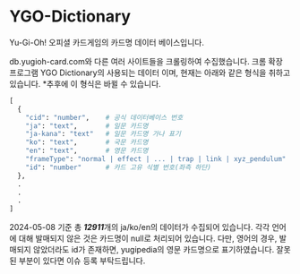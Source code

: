 # YGO-Dictionary

Yu-Gi-Oh! 오피셜 카드게임의 카드명 데이터 베이스입니다.

db.yugioh-card.com와 다른 여러 사이트들을 크롤링하여 수집했습니다.
크롬 확장 프로그램 YGO Dictionary의 사용되는 데이터 이며,
현재는 아래와 같은 형식을 취하고 있습니다.
*추후에 이 형식은 바뀔 수 있습니다.

``` python
[
  {
    "cid": "number",    # 공식 데이터베이스 번호
    "ja": "text",       # 일문 카드명
    "ja-kana": "text"   # 일문 카드명 가나 표기
    "ko": "text",       # 국문 카드명
    "en": "text",       # 영문 카드명
    "frameType": "normal | effect | ... | trap | link | xyz_pendulum"  # 카드 유형
    "id": "number"      # 카드 고유 식별 번호(좌측 하단)
  },
  .
  .
  .
]
```

2024-05-08 기준 총 ***12911***개의 ja/ko/en의 데이터가 수집되어 있습니다. 각각 언어에 대해 발매되지 않은 것은 카드명이 null로 처리되어 있습니다. 다만, 영어의 경우, 발매되지 않았더라도 id가 존재하면, yugipedia의 영문 카드명으로 표기하였습니다. 잘못된 부분이 있다면 이슈 등록 부탁드립니다.
